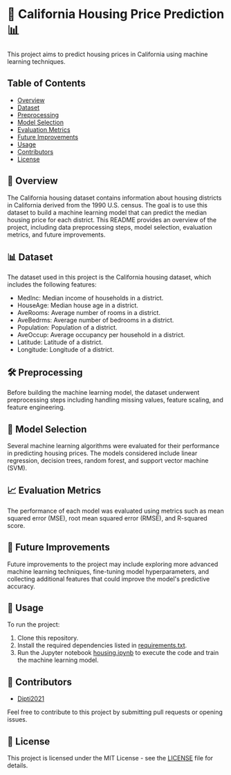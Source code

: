 # 🏡 California Housing Price Prediction 📊

This project aims to predict housing prices in California using machine learning techniques.

## Table of Contents

- [Overview](#-overview)
- [Dataset](#-dataset)
- [Preprocessing](#%EF%B8%8F-preprocessing)
- [Model Selection](#-model-selection)
- [Evaluation Metrics](#-evaluation-metrics)
- [Future Improvements](#-future-improvements)
- [Usage](#-usage)
- [Contributors](#-contributors)
- [License](#-license)

## 📝 Overview

The California housing dataset contains information about housing districts in California derived from the 1990 U.S. census. The goal is to use this dataset to build a machine learning model that can predict the median housing price for each district. This README provides an overview of the project, including data preprocessing steps, model selection, evaluation metrics, and future improvements.

## 📊 Dataset

The dataset used in this project is the California housing dataset, which includes the following features:

- MedInc: Median income of households in a district.
- HouseAge: Median house age in a district.
- AveRooms: Average number of rooms in a district.
- AveBedrms: Average number of bedrooms in a district.
- Population: Population of a district.
- AveOccup: Average occupancy per household in a district.
- Latitude: Latitude of a district.
- Longitude: Longitude of a district.

## 🛠️ Preprocessing

Before building the machine learning model, the dataset underwent preprocessing steps including handling missing values, feature scaling, and feature engineering.

## 🤖 Model Selection

Several machine learning algorithms were evaluated for their performance in predicting housing prices. The models considered include linear regression, decision trees, random forest, and support vector machine (SVM).

## 📈 Evaluation Metrics

The performance of each model was evaluated using metrics such as mean squared error (MSE), root mean squared error (RMSE), and R-squared score.

## 🔮 Future Improvements

Future improvements to the project may include exploring more advanced machine learning techniques, fine-tuning model hyperparameters, and collecting additional features that could improve the model's predictive accuracy.

## 🚀 Usage

To run the project:

1. Clone this repository.
2. Install the required dependencies listed in [requirements.txt](requirements.txt).
3. Run the Jupyter notebook [housing.ipynb](housing.ipynb) to execute the code and train the machine learning model.

## 🤝 Contributors

- [Dipti2021](https://github.com/Dipti2021)

Feel free to contribute to this project by submitting pull requests or opening issues.

## 📄 License

This project is licensed under the MIT License - see the [LICENSE](LICENSE) file for details.
